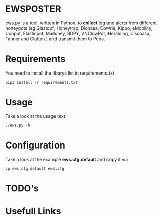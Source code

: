 # EWSPOSTER

ews.py is a tool, written in Python, to **collect** log and alerts from
different honeypots (eg Glastopf, Honeytrap, Dionaea, Cowrie, Kippo, eMobility,
Conpot, Elasticpot, Mailoney, RDPY, VNClowPot, Heralding, Ciscoasa, Tanner and
Clutton ) and transmit them to Peba.


# Requirements
You need to install the libarys list in requirements.txt

    pip3 install -r requirements.txt

# Usage
Take a look at the usage text.

    ./ews.py -h

# Configuration
Take a look at the example **ews.cfg.default** and copy it via

    cp ews.cfg.default ews.cfg

# TODO's

# Usefull Links

